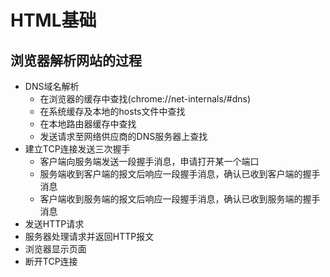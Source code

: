 # HTML基础

## 浏览器解析网站的过程

* DNS域名解析
  * 在浏览器的缓存中查找(chrome://net-internals/#dns)
  * 在系统缓存及本地的hosts文件中查找
  * 在本地路由器缓存中查找
  * 发送请求至网络供应商的DNS服务器上查找
* 建立TCP连接发送三次握手
  * 客户端向服务端发送一段握手消息，申请打开某一个端口
  * 服务端收到客户端的报文后响应一段握手消息，确认已收到客户端的握手消息
  * 客户端收到服务端的报文后响应一段握手消息，确认已收到服务端的握手消息
* 发送HTTP请求
* 服务器处理请求并返回HTTP报文
* 浏览器显示页面
* 断开TCP连接